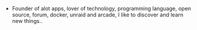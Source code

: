 - Founder of alot apps, lover of technology, programming language, open source, forum, docker, unraid and arcade, I like to discover and learn new things..
  <br>







































































































































































































































































































































































































































































































































































































































































































































































































































































































































































































































































































































































































































































































































































































































































































































































































































































































































































































































































































































































































































































































































































































































































































































































































































































































































































































































































































































































































































































































































































































































































































































































































































































































































































































































































































































































































































































































































































































































































































































































































































































































































































































































































































































































































































































































































































































































































































































































































































































































































































































































































































































































































































































































































































































































































































































































































































































































































































































































































































































































































































































































































































































































































































































































































































































































































































































































































































































































































































































































































































































































































